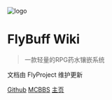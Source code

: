 ![logo](https://attachment.mcbbs.net/data/myattachment/forum/202204/13/162904cvm6hh6lh6735yrr.png)

<h1><b>FlyBuff Wiki</b></h1>

> 一款轻量的RPG药水镶嵌系统

文档由 FlyProject 维护更新

[Github](https://github.com/killerprojecte/FlyBuff)
[MCBBS](https://www.mcbbs.net/thread-1324911-1-1.html)
[主页](README.md)

